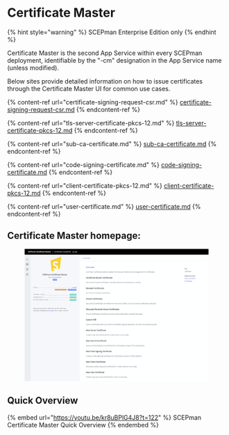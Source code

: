 # Certificate Master

{% hint style="warning" %}
SCEPman Enterprise Edition only
{% endhint %}

Certificate Master is the second App Service within every SCEPman deployment, identifiable by the "-cm" designation in the App Service name (unless modified).&#x20;

Below sites provide detailed information on how to issue certificates through the Certificate Master UI for common use cases.

{% content-ref url="certificate-signing-request-csr.md" %}
[certificate-signing-request-csr.md](certificate-signing-request-csr.md)
{% endcontent-ref %}

{% content-ref url="tls-server-certificate-pkcs-12.md" %}
[tls-server-certificate-pkcs-12.md](tls-server-certificate-pkcs-12.md)
{% endcontent-ref %}

{% content-ref url="sub-ca-certificate.md" %}
[sub-ca-certificate.md](sub-ca-certificate.md)
{% endcontent-ref %}

{% content-ref url="code-signing-certificate.md" %}
[code-signing-certificate.md](code-signing-certificate.md)
{% endcontent-ref %}

{% content-ref url="client-certificate-pkcs-12.md" %}
[client-certificate-pkcs-12.md](client-certificate-pkcs-12.md)
{% endcontent-ref %}

{% content-ref url="user-certificate.md" %}
[user-certificate.md](user-certificate.md)
{% endcontent-ref %}

## Certificate Master homepage:

<figure><img src="../../.gitbook/assets/2023-12-08 16_52_05-SCEPman Certificate Master Homepage.png" alt=""><figcaption></figcaption></figure>

## Quick Overview

{% embed url="https://youtu.be/kr8uBPlG4J8?t=122" %}
SCEPman Certificate Master Quick Overview
{% endembed %}
